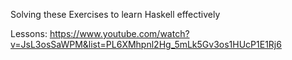 Solving these Exercises to learn Haskell effectively

Lessons: https://www.youtube.com/watch?v=JsL3osSaWPM&list=PL6XMhpnl2Hg_5mLk5Gv3os1HUcP1E1Rj6
